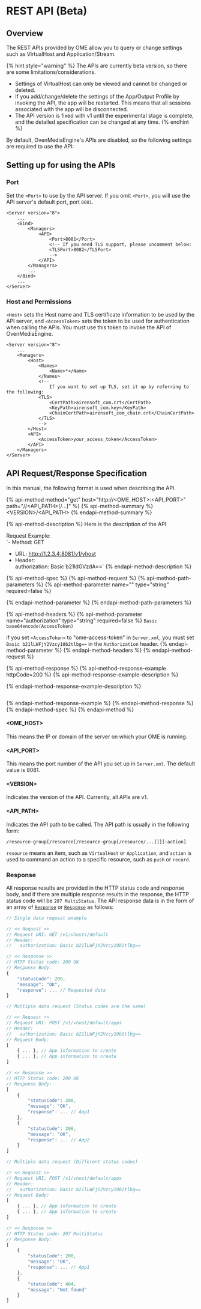 # REST API \(Beta\)

## Overview

The REST APIs provided by OME allow you to query or change settings such as VirtualHost and Application/Stream.

{% hint style="warning" %}
The APIs are currently beta version, so there are some limitations/considerations.

* Settings of VirtualHost can only be viewed and cannot be changed or deleted.
* If you add/change/delete the settings of the App/Output Profile by invoking the API, the app will be restarted. This means that all sessions associated with the app will be disconnected.
* The API version is fixed with v1 until the experimental stage is complete, and the detailed specification can be changed at any time.
{% endhint %}

By default, OvenMediaEngine's APIs are disabled, so the following settings are required to use the API:

## Setting up for using the APIs

### Port

Set the `<Port>` to use by the API server. If you omit `<Port>`, you will use the API server's default port, port `8081`.

```markup
<Server version="8">
	...
	<Bind>
		<Managers>
			<API>
				<Port>8081</Port>
				<!-- If you need TLS support, please uncomment below:
				<TLSPort>8082</TLSPort>
				-->
			</API>
		</Managers>
		...
	</Bind>
	...
</Server>
```

### Host and Permissions

`<Host>` sets the Host name and TLS certificate information to be used by the API server, and `<AccessToken>` sets the token to be used for authentication when calling the APIs. You must use this token to invoke the API of OvenMediaEngine.

```markup
<Server version="8">
	...
	<Managers>
		<Host>
			<Names>
				<Name>*</Name>
			</Names>
			<!--
				If you want to set up TLS, set it up by referring to the following:
			<TLS>
				<CertPath>airensoft_com.crt</CertPath>
				<KeyPath>airensoft_com.key</KeyPath>
				<ChainCertPath>airensoft_com_chain.crt</ChainCertPath>
			</TLS>
			-->
		</Host>
		<API>
			<AccessToken>your_access_token</AccessToken>
		</API>
	</Managers>
</Server>
```

## API Request/Response Specification

In this manual, the following format is used when describing the API.

{% api-method method="get" host="http://<OME\_HOST>:<API\_PORT>" path="/<VERSION>/<API\_PATH>\[/...\]" %}
{% api-method-summary %}
&lt;VERSION&gt;/&lt;API\_PATH&gt;
{% endapi-method-summary %}

{% api-method-description %}
Here is the description of the API  
  
Request Example:  
`- Method: GET  
- URL: http://1.2.3.4:8081/v1/vhost  
- Header:  
  authorization: Basic b21ldGVzdA==`
{% endapi-method-description %}

{% api-method-spec %}
{% api-method-request %}
{% api-method-path-parameters %}
{% api-method-parameter name="" type="string" required=false %}

{% endapi-method-parameter %}
{% endapi-method-path-parameters %}

{% api-method-headers %}
{% api-method-parameter name="authorization" type="string" required=false %}
`Basic base64encode(AccessToken)`  
  
if you set `<AccessToken>` to "ome-access-token" in `Server.xml`, you must set `Basic b21lLWFjY2Vzcy10b2tlbg==` in the `Authorization` header.
{% endapi-method-parameter %}
{% endapi-method-headers %}
{% endapi-method-request %}

{% api-method-response %}
{% api-method-response-example httpCode=200 %}
{% api-method-response-example-description %}

{% endapi-method-response-example-description %}

```

```
{% endapi-method-response-example %}
{% endapi-method-response %}
{% endapi-method-spec %}
{% endapi-method %}



#### &lt;OME\_HOST&gt;

This means the IP or domain of the server on which your OME is running.

#### &lt;API\_PORT&gt;

This means the port number of the API you set up in `Server.xml`. The default value is 8081.

#### &lt;VERSION&gt;

Indicates the version of the API. Currently, all APIs are v1.

#### &lt;API\_PATH&gt;

Indicates the API path to be called. The API path is usually in the following form:

```markup
/resource-group[/resource[/resource-group[/resource/...]]][:action]
```

`resource` means an item, such as `VirtualHost` or `Application`, and `action` is used to command an action to a specific resource, such as `push` or `record`.

### Response

All response results are provided in the HTTP status code and response body, and if there are multiple response results in the response, the HTTP status code will be `207 MultiStatus`. The API response data is in the form of an array of [`Response`](v1/data-types/classes.md#responsetype) or [`Response`](v1/data-types/classes.md#responsetype) as follows:



```javascript
// Single data request example

// << Request >>
// Request URI: GET /v1/vhosts/default
// Header:
//   authorization: Basic b21lLWFjY2Vzcy10b2tlbg==

// << Response >>
// HTTP Status code: 200 OK
// Response Body:
{
	"statusCode": 200,
	"message": "OK",
	"response": ... // Requested data
}
```

```javascript
// Multiple data request (Status codes are the same)

// << Request >>
// Request URI: POST /v1/vhost/default/apps
// Header:
//   authorization: Basic b21lLWFjY2Vzcy10b2tlbg==
// Request Body:
[
	{ ... }, // App information to create
	{ ... }, // App information to create
]

// << Response >>
// HTTP Status code: 200 OK
// Response Body:
[
	{
		"statusCode": 200,
		"message": "OK",
		"response": ... // App1
	},
	{
		"statusCode": 200,
		"message": "OK",
		"response": ... // App2
	}
]
```

```javascript
// Multiple data request (Different status codes)

// << Request >>
// Request URI: POST /v1/vhost/default/apps
// Header:
//   authorization: Basic b21lLWFjY2Vzcy10b2tlbg==
// Request Body:
[
	{ ... }, // App information to create
	{ ... }, // App information to create
]

// << Response >>
// HTTP Status code: 207 MultiStatus
// Response Body:
[
	{
		"statusCode": 200,
		"message": "OK",
		"response": ... // App1
	},
	{
		"statusCode": 404,
		"message": "Not found"
	}
]
```






